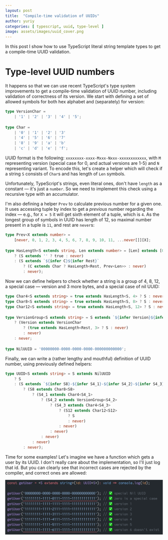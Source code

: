 ```yaml
---
layout: post
title:  "Compile-time validation of UUIDs"
author: yuriy
categories: [ typescript, uuid, type-level ]
image: assets/images/uuid_cover.png
---
```


In this post I show how to use TypeScript literal string template types to get a compile-time UUID validation.

<!--more-->

# Type-level UUID numbers

It happens so that we can use recent TypeScript's type system improvements to get a compile-time validation of UUID number, including validation of correctness of its version. We start with defining a set of allowed symbols for both hex alphabet and (separately) for version:

```ts
type VersionChar =
    | '1' | '2' | '3' | '4' | '5';

type Char =
    | '0' | '1' | '2' | '3'
    | '4' | '5' | '6' | '7'
    | '8' | '9' | 'a' | 'b'
    | 'c' | 'd' | 'e' | 'f';
```

UUID format is the following: `xxxxxxxx-xxxx-Mxxx-Nxxx-xxxxxxxxxxxx`, with `M` representing version (special case for 0, and actual versions are 1-5) and `N` representing variant. To encode this, let's create a helper which will check if a string `S` consists of `Char`s and has length of `Len` symbols.

Unfortunately, TypeScript's strings, even literal ones, don't have `length` as a constant — it's just a `number`. So we need to implement this check using a recursive type with an accumulator. 

I'm also defining a helper `Prev` to calculate previous number for a given one. It uses accessing tuple by index to get a *previous* number regarding the index — e.g., for `X = 5` it will get sixth element of a tuple, which is `4`. As the longest group of symbols in UUID has length of 12, so maximal number present in a tuple is `11`, and rest are `never`s:

```ts
type Prev<X extends number> =
    [never, 0, 1, 2, 3, 4, 5, 6, 7, 8, 9, 10, 11, ...never[]][X];

type HasLength<S extends string, Len extends number> = [Len] extends [0]
    ? (S extends '' ? true : never)
    : (S extends `${infer C}${infer Rest}`
        ? (C extends Char ? HasLength<Rest, Prev<Len>> : never)
        : never);
```

Now we can define helpers to check whether a string is a group of 4, 8, 12, a special case — version and 3 more bytes, and a special case of nil UUID:

```ts
type Char4<S extends string> = true extends HasLength<S, 4> ? S : never;
type Char8<S extends string> = true extends HasLength<S, 8> ? S : never;
type Char12<S extends string> = true extends HasLength<S, 12> ? S : never;

type VersionGroup<S extends string> = S extends `${infer Version}${infer Rest}`
    ? (Version extends VersionChar
        ? (true extends HasLength<Rest, 3> ? S : never)
        : never)
    : never;

type NilUUID = '00000000-0000-0000-0000-000000000000';
```

Finally, we can write a (rather lengthy and mouthful) definition of UUID number, using previously defined helpers:

```ts
type UUID<S extends string> = S extends NilUUID
    ? S
    : (S extends `${infer S8}-${infer S4_1}-${infer S4_2}-${infer S4_3}-${infer S12}`
        ? (S8 extends Char8<S8>
            ? (S4_1 extends Char4<S4_1>
                ? (S4_2 extends VersionGroup<S4_2>
                    ? (S4_3 extends Char4<S4_3>
                        ? (S12 extends Char12<S12>
                            ? S
                            : never)
                        : never)
                    : never)
                : never)
            : never)
        : never);
```

Time for some examples! Let's imagine we have a function which gets a user by its UUID. I don't really care about the implementation, so I'll just log that id. But you can clearly see that incorrect cases are rejected by the compiler, and correct ones are allowed:

![Type-level UUID example](/assets/images/uuid_example.png)
